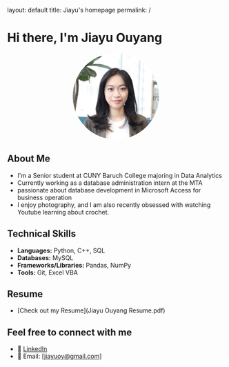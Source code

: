 layout: default
title: Jiayu's homepage
permalink: /
# Hi there, I'm Jiayu Ouyang
<p align="center">
  <img src="IMG_0910.jpg" 
       alt="Steven's Professional Photo" 
       style="border-radius: 50%; width: 200px; height: auto; aspect-ratio: 1/1; object-fit: cover;" />
</p>

## About Me
- I'm a Senior student at CUNY Baruch College majoring in Data Analytics
- Currently working as a database administration intern at the MTA  
- passionate about database development in Microsoft Access for business operation
- I enjoy photography, and I am also recently obsessed with watching Youtube learning about crochet.  

## Technical Skills
- **Languages:** Python, C++, SQL
- **Databases:** MySQL
- **Frameworks/Libraries:** Pandas, NumPy
- **Tools:** Git, Excel VBA  

## Resume
- [Check out my Resume](Jiayu Ouyang Resume.pdf)

## Feel free to connect with me  
- 💼 [LinkedIn](https://www.linkedin.com/in/jiayuouyang04/)  
- 📧 Email: [jiayuoy@gmail.com]  
